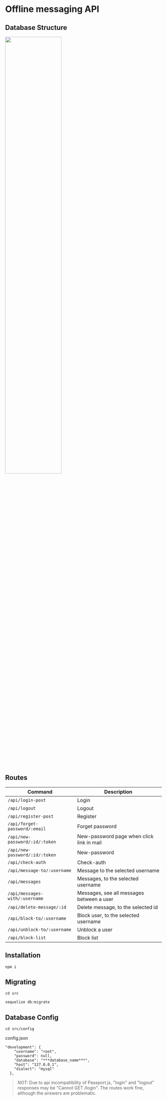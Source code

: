 # Offline messaging API



## Database Structure

<img src="https://i.hizliresim.com/6sgfikm.jpg" width="60%">

## Routes

| Command | Description |
| --- | --- |
| `/api/login-post` | Login |
| `/api/logout` | Logout |
| `/api/register-post` | Register |
| `/api/forget-password/:email` | Forget password |
| `/api/new-password/:id/:token` | New-password page when click link in mail |
| `/api/new-password/:id/:token` | New-password |
| `/api/check-auth` | Check-auth |
| `/api/message-to/:username` | Message to the selected username |
| `/api/messages` | Messages, to the selected username  |
| `/api/messages-with/:username` |Messages, see all messages between a user |
| `/api/delete-message/:id` | Delete message, to the selected id |
| `/api/block-to/:username` |  Block user, to the selected username |
| `/api/unblock-to/:username` |  Unblock a user |
| `/api/block-list` |  Block list |

## Installation

```
npm i
```
## Migrating

```
cd src
```

```
sequelize db:migrate
```

## Database Config

```
cd src/config

```
config.json

```
"development": {
    "username": "root",
    "password": null,
    "database": "***database_name***",
    "host": "127.0.0.1",
    "dialect": "mysql"
  },
```


> *NOT:* Due to api incompatibility of Passport.js, "login" and "logout" responses may be "Cannot GET /login". The routes work fine, although the answers are problematic.
